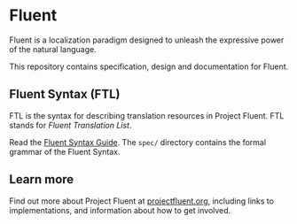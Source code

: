 # Fluent

Fluent is a localization paradigm designed to unleash the expressive power of
the natural language.

This repository contains specification, design and documentation for Fluent.


## Fluent Syntax (FTL)

FTL is the syntax for describing translation resources in Project Fluent.  FTL
stands for *Fluent Translation List*.

Read the [Fluent Syntax Guide][].  The `spec/` directory contains the formal
grammar of the Fluent Syntax.


## Learn more

Find out more about Project Fluent at [projectfluent.org][], including links to
implementations, and information about how to get involved.

[Fluent Syntax Guide]: http://projectfluent.org/fluent/guide
[projectfluent.org]: http://projectfluent.org
